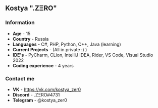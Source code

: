 ## Kostya ".ZΞRO"
### Information
- **Age** - 15
- **Country** - Russia
- **Languages** - C#, PHP, Python, C++, Java (learning)
- **Current Projects** - (All in private :) )
- **IDE's** - PyCharm, CLion, IntelliJ IDEA, Rider, VS Code, Visual Studio 2022
- **Coding experience** - 4 years

### Contact me
- **VK** - https://vk.com/kostya_zer0
- **Discord** - .ZΞRO#4731
- **Telegram** - @kostya_zer0

